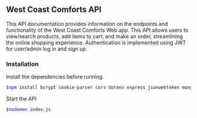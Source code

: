 ## West Coast Comforts API

This API documentation provides information on the endpoints and functionality of the West Coast Comforts Web app. This API allows users to view/search products, add items to cart, and make an order, streamlining the online shopping experience. Authentication is implemented using JWT for user/admin log in and sign up.

### Installation

Install the dependencies before running.

```bash
$npm install bcrypt cookie-parser cors dotenv express jsonwebtoken mongoose nodemon uuid
```

Start the API
```bash
$nodemon index.js
```

